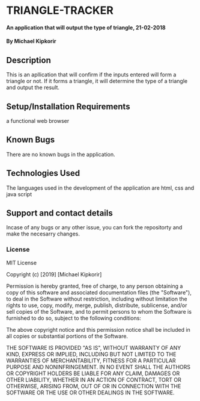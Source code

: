 # TRIANGLE-TRACKER
#### An application that will output the type of triangle, 21-02-2018
#### By **Michael Kipkorir**
## Description
This is an apllication that will confirm if the inputs entered will form a triangle or not. If it 
 forms a triangle, it will determine the type of a triangle and output the result.
## Setup/Installation Requirements
a functional web browser
## Known Bugs
There are no known bugs in the application.
## Technologies Used
The languages used in the development of the application are html, css and java script
## Support and contact details
Incase of any bugs or any other issue, you can fork the repositorty and make the necesarry changes.
### License
MIT License

Copyright (c) [2019] [Michael Kipkorir]

Permission is hereby granted, free of charge, to any person obtaining a copy
of this software and associated documentation files (the "Software"), to deal
in the Software without restriction, including without limitation the rights
to use, copy, modify, merge, publish, distribute, sublicense, and/or sell
copies of the Software, and to permit persons to whom the Software is
furnished to do so, subject to the following conditions:

The above copyright notice and this permission notice shall be included in all
copies or substantial portions of the Software.

THE SOFTWARE IS PROVIDED "AS IS", WITHOUT WARRANTY OF ANY KIND, EXPRESS OR
IMPLIED, INCLUDING BUT NOT LIMITED TO THE WARRANTIES OF MERCHANTABILITY,
FITNESS FOR A PARTICULAR PURPOSE AND NONINFRINGEMENT. IN NO EVENT SHALL THE
AUTHORS OR COPYRIGHT HOLDERS BE LIABLE FOR ANY CLAIM, DAMAGES OR OTHER
LIABILITY, WHETHER IN AN ACTION OF CONTRACT, TORT OR OTHERWISE, ARISING FROM,
OUT OF OR IN CONNECTION WITH THE SOFTWARE OR THE USE OR OTHER DEALINGS IN THE
SOFTWARE.
